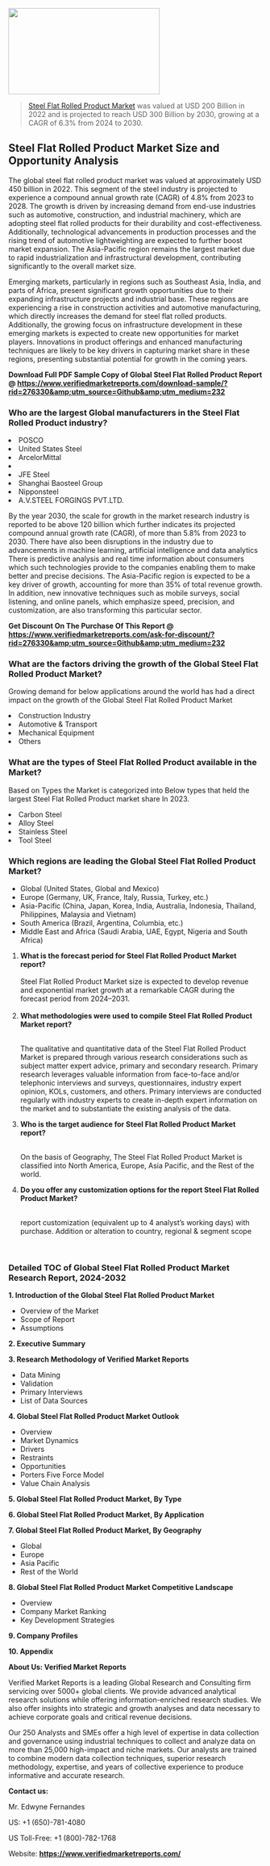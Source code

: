 <img src="https://ffe5etoiles.com/wp-content/uploads/2024/12/MST1-300x171.png" alt="" width="300" height="171" class="alignnone size-medium wp-image-20088" /><blockquote><p><p><a href="https://www.verifiedmarketreports.com/download-sample/?rid=276330&utm_source=Github&utm_medium=232" target="_blank">Steel Flat Rolled Product Market</a> was valued at USD 200 Billion in 2022 and is projected to reach USD 300 Billion by 2030, growing at a CAGR of 6.3% from 2024 to 2030.</p></blockquote><p><h2>Steel Flat Rolled Product Market Size and Opportunity Analysis</h2><p>The global steel flat rolled product market was valued at approximately USD 450 billion in 2022. This segment of the steel industry is projected to experience a compound annual growth rate (CAGR) of 4.8% from 2023 to 2028. The growth is driven by increasing demand from end-use industries such as automotive, construction, and industrial machinery, which are adopting steel flat rolled products for their durability and cost-effectiveness. Additionally, technological advancements in production processes and the rising trend of automotive lightweighting are expected to further boost market expansion. The Asia-Pacific region remains the largest market due to rapid industrialization and infrastructural development, contributing significantly to the overall market size.</p><p>Emerging markets, particularly in regions such as Southeast Asia, India, and parts of Africa, present significant growth opportunities due to their expanding infrastructure projects and industrial base. These regions are experiencing a rise in construction activities and automotive manufacturing, which directly increases the demand for steel flat rolled products. Additionally, the growing focus on infrastructure development in these emerging markets is expected to create new opportunities for market players. Innovations in product offerings and enhanced manufacturing techniques are likely to be key drivers in capturing market share in these regions, presenting substantial potential for growth in the coming years.</p></p><p class=""><strong>Download Full PDF Sample Copy of Global Steel Flat Rolled Product Report @ <a href="https://www.verifiedmarketreports.com/download-sample/?rid=276330&amp;utm_source=Github&amp;utm_medium=232" target="_blank">https://www.verifiedmarketreports.com/download-sample/?rid=276330&amp;utm_source=Github&amp;utm_medium=232</a></strong></p><h3 id="" class="">Who are the largest Global manufacturers in the Steel Flat Rolled Product industry?</h3><p><li>POSCO</li><li> United States Steel</li><li> ArcelorMittal</li><li></li><li> JFE Steel</li><li> Shanghai Baosteel Group</li><li> Nipponsteel</li><li> A.V.STEEL FORGINGS PVT.LTD.</li></p><div class=""><div class="" dir="" data-message-author-role="" data-message-id="" data-message-model-slug=""><div class=""><div class=""><div class=""><div class="" dir="" data-message-author-role="" data-message-id="" data-message-model-slug=""><div class=""><div class=""><p>By the year 2030, the scale for growth in the market research industry is reported to be above 120 billion which further indicates its projected compound annual growth rate (CAGR), of more than 5.8% from 2023 to 2030. There have also been disruptions in the industry due to advancements in machine learning, artificial intelligence and data analytics There is predictive analysis and real time information about consumers which such technologies provide to the companies enabling them to make better and precise decisions. The Asia-Pacific region is expected to be a key driver of growth, accounting for more than 35% of total revenue growth. In addition, new innovative techniques such as mobile surveys, social listening, and online panels, which emphasize speed, precision, and customization, are also transforming this particular sector.</p><p><strong>Get Discount On The Purchase Of This Report @&nbsp; <a href="https://www.verifiedmarketreports.com/ask-for-discount/?rid=276330&amp;utm_source=Github&amp;utm_medium=232" target="_blank">https://www.verifiedmarketreports.com/ask-for-discount/?rid=276330&amp;utm_source=Github&amp;utm_medium=232</a></strong></p></div></div></div></div></div></div></div></div><h3 id="" class="">What are the factors driving the growth of the Global Steel Flat Rolled Product Market?</h3><p id="" class="">Growing demand for below applications around the world has had a direct impact on the growth of the Global Steel Flat Rolled Product Market</p><p id="" class=""><li>Construction Industry</li><li> Automotive & Transport</li><li> Mechanical Equipment</li><li> Others</li></p><h3 id="" class="">What are the types of Steel Flat Rolled Product available in the Market?</h3><p id="" class="">Based on Types the Market is categorized into Below types that held the largest Steel Flat Rolled Product market share In 2023.</p><p id="" class=""><li>Carbon Steel</li><li> Alloy Steel</li><li> Stainless Steel</li><li> Tool Steel</li></p><h3 id="" class="">Which regions are leading the Global Steel Flat Rolled Product Market?</h3><ul><li>Global (United States, Global and Mexico)</li><li>Europe (Germany, UK, France, Italy, Russia, Turkey, etc.)</li><li>Asia-Pacific (China, Japan, Korea, India, Australia, Indonesia, Thailand, Philippines, Malaysia and Vietnam)</li><li>South America (Brazil, Argentina, Columbia, etc.)</li><li>Middle East and Africa (Saudi Arabia, UAE, Egypt, Nigeria and South Africa)</li></ul><p><ol><li><strong>What is the forecast period for Steel Flat Rolled Product Market report?<br /></strong><br /><span data-sheets-root="1" data-sheets-value="{&quot;1&quot;:2,&quot;2&quot;:&quot;XXXX size is expected to develop revenue and exponential market growth at a remarkable CAGR during the forecast period from 2024&ndash;2030.&quot;}" data-sheets-userformat="{&quot;2&quot;:12674,&quot;4&quot;:{&quot;1&quot;:2,&quot;2&quot;:16776960},&quot;10&quot;:2,&quot;11&quot;:0,&quot;15&quot;:&quot;Arial&quot;,&quot;16&quot;:12}">Steel Flat Rolled Product Market size is expected to develop revenue and exponential market growth at a remarkable CAGR during the forecast period from 2024&ndash;2031.</span><br /><br /></li><li><strong>What methodologies were used to compile Steel Flat Rolled Product Market report?<br /><br /></strong><p>The qualitative and quantitative data of the&nbsp;Steel Flat Rolled Product Market is prepared through various research considerations such as subject matter expert advice, primary and secondary research. Primary research leverages valuable information from face-to-face and/or telephonic interviews and surveys, questionnaires, industry expert opinion, KOLs, customers, and others. Primary interviews are conducted regularly with industry experts to create in-depth expert information on the market and to substantiate the existing analysis of the data.&nbsp;</p></li><li><strong>Who is the target audience for Steel Flat Rolled Product Market report?<br /><br /></strong><p>On the basis of Geography, The&nbsp;Steel Flat Rolled Product Market is classified into North America, Europe, Asia Pacific, and the Rest of the world.</p></li><li><strong>Do you offer any customization options for the report Steel Flat Rolled Product Market?<br /><br /></strong><p>report customization (equivalent up to 4 analyst&rsquo;s working days) with purchase. Addition or alteration to country, regional &amp; segment scope</p><p>&nbsp;</p></li></ol></p><h3 id="" class="">Detailed TOC of Global Steel Flat Rolled Product Market Research Report, 2024-2032</h3><p id="" class=""><strong>1. Introduction of the Global Steel Flat Rolled Product Market</strong></p><ul><li>Overview of the Market</li><li>Scope of Report</li><li>Assumptions</li></ul><p id="" class=""><strong>2. Executive Summary</strong></p><p id="" class=""><strong>3. Research Methodology of&nbsp;Verified Market Reports</strong></p><ul><li>Data Mining</li><li>Validation</li><li>Primary Interviews</li><li>List of Data Sources</li></ul><p id="" class=""><strong>4. Global Steel Flat Rolled Product Market Outlook</strong></p><ul><li>Overview</li><li>Market Dynamics</li><li>Drivers</li><li>Restraints</li><li>Opportunities</li><li>Porters Five Force Model</li><li>Value Chain Analysis</li></ul><p id="" class=""><strong>5. Global Steel Flat Rolled Product Market, By&nbsp;Type</strong></p><p id="" class=""><strong>6. Global Steel Flat Rolled Product Market, By Application</strong></p><p id="" class=""><strong>7. Global Steel Flat Rolled Product Market, By Geography</strong></p><ul><li>Global</li><li>Europe</li><li>Asia Pacific</li><li>Rest of the World</li></ul><p id="" class=""><strong>8. Global Steel Flat Rolled Product Market Competitive Landscape</strong></p><ul><li>Overview</li><li>Company Market Ranking</li><li>Key Development Strategies</li></ul><p id="" class=""><strong>9. Company Profiles</strong></p><p id="" class=""><strong>10. Appendix</strong></p><p id="" class=""><strong>About Us: Verified Market Reports</strong></p><p id="" class="">Verified Market Reports is a leading Global Research and Consulting firm servicing over 5000+ global clients. We provide advanced analytical research solutions while offering information-enriched research studies. We also offer insights into strategic and growth analyses and data necessary to achieve corporate goals and critical revenue decisions.</p><p id="" class="">Our 250 Analysts and SMEs offer a high level of expertise in data collection and governance using industrial techniques to collect and analyze data on more than 25,000 high-impact and niche markets. Our analysts are trained to combine modern data collection techniques, superior research methodology, expertise, and years of collective experience to produce informative and accurate research.</p><p id="" class=""><strong>Contact us:</strong></p><p id="" class="">Mr. Edwyne Fernandes</p><p id="" class="">US: +1 (650)-781-4080</p><p id="" class="">US Toll-Free: +1 (800)-782-1768</p><p id="" class="">Website: <a target="" data-test-app-aware-link=""><strong>https://www.verifiedmarketreports.com/</strong></a></p>
